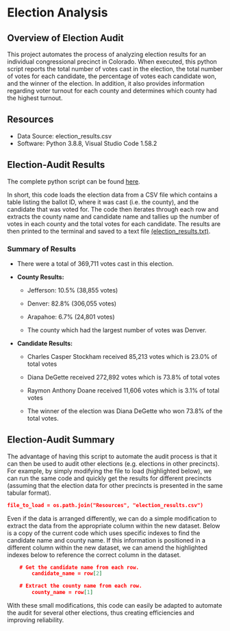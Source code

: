 # Election Analysis

## Overview of Election Audit
This project automates the process of analyzing election results for an individual congressional precinct in Colorado. When executed, this python script reports the total number of votes cast in the election, the total number of votes for each candidate, the percentage of votes each candidate won, and the winner of the election. In addition, it also provides information regarding voter turnout for each county and determines which county had the highest turnout.

## Resources
  * Data Source: election_results.csv
  * Software: Python 3.8.8, Visual Studio Code 1.58.2

## Election-Audit Results
The complete python script can be found [here](PyPoll_Challenge.py).

In short, this code loads the election data from a CSV file which contains a table listing the ballot ID, where it was cast (i.e. the county), and the candidate that was voted for. The code then iterates through each row and extracts the county name and candidate name and tallies up the number of votes in each county and the total votes for each candidate. The results are then printed to the terminal and saved to a text file [(election_results.txt)](Analysis/election_results.txt). 

### Summary of Results

  * There were a total of 369,711 votes cast in this election.
  
  * **County Results:**
      * Jefferson: 10.5% (38,855 votes)
      * Denver: 82.8% (306,055 votes)
      * Arapahoe: 6.7% (24,801 votes)
  
      * The county which had the largest number of votes was Denver.
  
  * **Candidate Results:**
      * Charles Casper Stockham received 85,213 votes which is 23.0% of total votes
      * Diana DeGette received 272,892 votes which is 73.8% of total votes
      * Raymon Anthony Doane received 11,606 votes which is 3.1% of total votes 
  
      * The winner of the election was Diana DeGette who won 73.8% of the total votes. 

## Election-Audit Summary
The advantage of having this script to automate the audit process is that it can then be used to audit other elections (e.g. elections in other precincts). For example, by simply modifying the file to load (highlighted below), we can run the same code and quickly get the results for different precincts (assuming that the election data for other precincts is presented in the same tabular format).
```json
file_to_load = os.path.join("Resources", "election_results.csv")
```
Even if the data is arranged differently, we can do a simple modification to extract the data from the appropriate column within the new dataset. Below is a copy of the current code which uses specific indexes to find the candidate name and county name. If this information is positioned in a different column within the new dataset, we can amend the highlighted indexes below to reference the correct column in the dataset.
```json
    # Get the candidate name from each row.
        candidate_name = row[2]

    # Extract the county name from each row.
        county_name = row[1]
```
With these small modifications, this code can easily be adapted to automate the audit for several other elections, thus creating efficiencies and improving reliability. 
